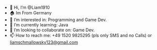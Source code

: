 - 👋 Hi, I’m @Liam1910
- 🏠 Im From Germany
- 👀 I’m interested in: Programming and Game Dev.
- 🌱 I’m currently learning: Java
- 💞️ I’m looking to collaborate on: Game Dev.
- 📫 How to reach me: +49 1520 9825295 (pls only SMS and no Calls) or liamschmallowsky123@gmail.com

<!---
Liam1910/Liam1910 is a ✨ special ✨ repository because its `README.md` (this file) appears on your GitHub profile.
You can click the Preview link to take a look at your changes.
--->
